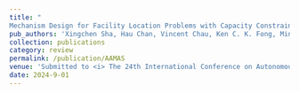 ```yaml
---
title: "	
Mechanism Design for Facility Location Problems with Capacity Constraints in Bounded Location Space"
pub_authors: 'Xingchen Sha, Hau Chan, Vincent Chau, Ken C. K. Fong, Minming Li, Wai Lun LO'
collection: publications
category: review
permalink: /publication/AAMAS
venue: 'Submitted to <i> The 24th International Conference on Autonomous Agents and Multiagent Systems (AAMAS 2025)</i>'
date: 2024-9-01
---
```

